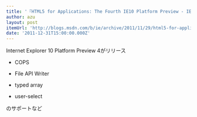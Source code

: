 ```yaml
---
title: '『HTML5 for Applications: The Fourth IE10 Platform Preview - IEBlog - Site Home - MSDN Blogs』'
author: azu
layout: post
itemUrl: 'http://blogs.msdn.com/b/ie/archive/2011/11/29/html5-for-applications-the-fourth-ie10-platform-preview.aspx'
date: '2011-12-31T15:00:00.000Z'
---
```

Internet Explorer 10 Platform Preview 4がリリース

- COPS

- File API Writer

- typed array

- user-select

のサポートなど
